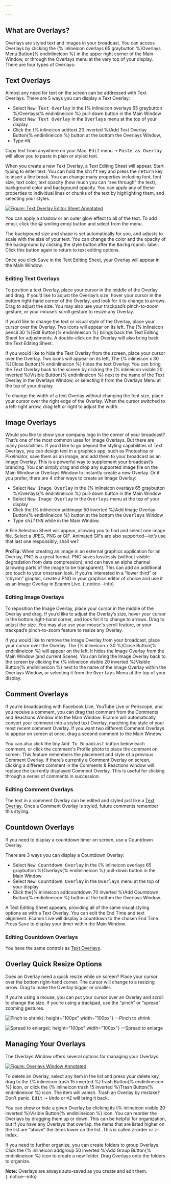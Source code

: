 ```yaml
---

---
```

## What are Overlays?

Overlays are styled text and images in your broadcast. You can access Overlays by clicking the {% inlineicon overlays 65 graybutton %}Overlays Menu Button{% endinlineicon %} in the upper right corner of the Main Window, or through the Overlays menu at the very top of your display. There are four types of Overlays:

## Text Overlays

Almost any need for text on the screen can be addressed with Text Overlays. There are 5 ways you can display a Text Overlay:

* Select <samp>New Text Overlay</samp> in the {% inlineicon overlays 65 graybutton %}Overlays{% endinlineicon %} pull-down button in the Main Window
* Select <samp>New Text Overlay</samp> in the <samp>Overlays</samp> menu at the top of your display
* Click the {% inlineicon addtext 20 inverted %}Add Text Overlay Button{% endinlineicon %} button at the bottom the Overlays Window,
* Type <kbd>⌘</kbd><kbd>N</kbd>.

Copy text from anywhere on your Mac. <samp>Edit</samp> menu ➝ <samp>Paste as Overlay</samp> will allow you to paste in plain or styled text.

When you create a new Text Overlay, a Text Editing Sheet will appear. Start typing to enter text. You can hold the <kbd>shift</kbd> key and press the <kbd>return</kbd> key to insert a line break. You can change many properties  including font, font size, text color, text opacity (how much you can “see through” the text), background color and background opacity. You can apply any of these properties to individual lines or chunks of the text by highlighting them, and selecting your styles.
 
[![Figure\: Text Overlay Editor Sheet Annotated](/assets/img/text-overlay-editor-sheet-annotated.png "Click for full-size image.")
](/assets/img/text-overlay-editor-sheet-annotated.png)

You can apply a shadow or an outer glow effect to all of the text. To add emoji, click the 😀 smiling emoji button and select from the menu. 

The background size and shape is set automatically for you, and adjusts to scale with the size of your text. You can change the color and the opacity of the background by clicking the style button after the <samp>Background:</samp> label. Click this button again to return to text editing options.

Once you click <samp>Save</samp> in the Text Editing Sheet, your Overlay will appear in the Main Window.

### Editing Text Overlays

To position a text Overlay, place your cursor in the middle of the Overlay and drag. If you’d like to adjust the Overlay’s size, hover your cursor in the bottom right-hand corner of the Overlay, and look for it to change to arrows. Drag to adjust the size. You may also use your trackpad’s pinch-to-zoom gesture, or your mouse’s scroll gesture to resize any Overlay.

If you’d like to change the text or visual style of the Overlay, place your cursor over the Overlay. Two icons will appear on its left. The {% inlineicon pencil 30 %}Edit Button{% endinlineicon %} brings back the Text Editing Sheet for adjustments. A double-click on the Overlay will also bring back the Text Editing Sheet.

If you would like to hide the Text Overlay from the screen, place your cursor over the Overlay. Two icons will appear on its left. The {% inlineicon x 30 %}Close Button{% endinlineicon %} hides the text Overlay.  You can bring the Text Overlay back to the screen by clicking the {% inlineicon visible 20 inverted %}Visible Buttton{% endinlineicon %} next to the name of the Text Overlay in the Overlays Window, or selecting it from the Overlays Menu at the top of your display.

To change the width of a text Overlay without changing the font size, place your cursor over the right edge of the Overlay. When the cursor switched to a left-right arrow, drag left or right to adjust the width.

## Image Overlays

Would you like to show your company logo in the corner of your broadcast? That’s one of the most common uses for Image Overlays. But there are many possibilities. If you’d like to go beyond the styling capabilities of Text Overlays, you can design text in a graphics app, such as Photoshop or Pixelmator, save them as an image, and add them to your broadcast as an Image Overlay. This is a powerful way to supplement your broadcast’s branding. You can simply drag and drop any supported image file on the Main Window or Overlays Window to instantly create a new Overlay. Or if you prefer, there are 4 other ways to create an Image Overlay:

* Select <samp>New Image Overlay</samp> in the {% inlineicon overlays 65 graybutton %}Overlays{% endinlineicon %} pull-down button in the Main Window
* Select <samp>New Image Overlay</samp> in the <samp>Overlays</samp> menu at the top of your display
* Click the {% inlineicon addimage 50 inverted %}Add Image Overlay Button{% endinlineicon %} button at the bottom the <samp>Overlays</samp> Window
* Type <kbd>shift</kbd><kbd>⌘</kbd><kbd>N</kbd> while in the Main Window.

A File Selection Sheet will appear, allowing you to find and select one image file. Select a JPEG, PNG or GIF. Animated GIFs are also supported—let’s use that last one responsibly, shall we? 

**ProTip:** When creating an image in an external graphics application for an Overlay, PNG is a great format. PNG saves losslessly (without visible degradation from data compression), and can have an alpha channel (allowing parts of the image to be transparent). This can add an additional pro touch to your onscreen look. If you’re interested in a “lower third” or “chyron” graphic, create a PNG in your graphics editor of choice and use it as an Image Overlay in Ecamm Live.
{:.notice--info}

### Editing Image Overlays

To reposition the Image Overlay, place your cursor in the middle of the Overlay and drag. If you’d like to adjust the Overlay’s size, hover your cursor in the bottom right-hand corner, and look for it to change to arrows. Drag to adjust the size. You may also use your mouse's scroll feature, or your trackpad’s pinch-to-zoom feature to resize any Overlay.

If you would like to remove the Image Overlay from your broadcast, place your cursor over the Overlay. The {% inlineicon x 30 %}Close Button{% endinlineicon %} will appear on the left. It hides the Image Overlay from the Main Window (and current Scene). You can bring the Image Overlay back to the screen by clicking the {% inlineicon visible 20 inverted %}Visible Button{% endinlineicon %} next to the name of the Image Overlay within the Overlays Window, or selecting it from the <samp>Overlays</samp> Menu at the top of your display.

## Comment Overlays

If you’re broadcasting with Facebook Live, YouTube Live or Periscope, and you receive a comment, you can drag that comment from the Comments and Reactions Window into the Main Window. Ecamm will automatically convert your comment into a styled text Overlay, matching the style of your most recent comment Overlay. If you want two different Comment Overlays to appear on screen at once, drag a second comment to the Main Window.

You can also click the tiny <samp>Add To Broadcast</samp> button below each comment, or click the comment's Profile photo to place the comment on screen. This feature remembers the placement and style of a previous Comment Overlay. If there’s currently a Comment Overlay on screen, clicking a different comment in the Comments & Reactions window will replace the currently displayed Comment Overlay. This is useful for clicking through a series of comments in succession.

### Editing Comment Overlays

The text in a comment Overlay can be edited and styled just like a [Text Overlay](#editing-text-overlays). Once a Comment Overlay is styled, future comments remember this styling.

## Countdown Overlays

If you need to display a countdown timer on screen, use a Countdown Overlay. 

There are 3 ways you can display a Countdown Overlay:

* Select <samp>New Countdown Overlay</samp> in the {% inlineicon overlays 65 graybutton %}Overlays{% endinlineicon %} pull-down button in the Main Window
* Select <samp>New Countdown Overlay</samp> in the <samp>Overlays</samp> menu at the top of your display
* Click the{% inlineicon addcountdown 70 inverted %}Add Countdown Button{% endinlineicon %} button at the bottom the Overlays Window.

A Text Editing Sheet appears, providing all of the same visual styling options as with a Text Overlay. You can edit the End Time and text alignment. Ecamm Live will display a countdown to the chosen End Time. Press <samp>Save</samp> to display your timer within the Main Window.

### Editing Countdown Overlays

You have the same controls as [Text Overlays](#editing-text-overlays).

## Overlay Quick Resize Options

Does an Overlay need a quick resize while on screen? Place your cursor over the bottom right-hand corner. The cursor will change to a resizing arrow. Drag to make the Overlay bigger or smaller. 

If you’re using a mouse, you can put your cursor over an Overlay and scroll to change the size. If you’re using a trackpad, use the “pinch” or “spread” zooming gestures.

![Pinch to shrink](/assets/img/pinch-zoom.png){: height="100px" width="100px"}
—Pinch to shrink

![Spread to enlarge](/assets/img/spread-zoom.png){: height="100px" width="100px"}
—Spread to enlarge

## Managing Your Overlays

The Overlays Window offers several options for managing your Overlays.

[![Figure\: Overlays Window Annotated](/assets/img/overlays-window-annotated.png "Click to enlarge.")](/assets/img/overlays-window-annotated.png)

To delete an Overlay, select any item in the list and press your delete key, drag to the {% inlineicon trash 15 inverted %}Trash Button{% endinlineicon %} icon, or click the {% inlineicon trash 15 inverted %}Trash Button{% endinlineicon %} icon. The item will vanish. Trash an Overlay by mistake? Don’t panic. <samp>Edit</samp> ➝ <samp>Undo</samp> or <kbd>⌘</kbd><kbd>Z</kbd> will bring it back. 

You can show or hide a given Overlay by clicking its {% inlineicon visible 20 inverted %}Visible Button{% endinlineicon %} icon. You can reorder the Overlays by dragging them up or down. This can be helpful for organization, but if you have any Overlays that overlap, the items that are listed higher on the list are “above” the items lower on the list. This is called z-order or z-index.

If you need to further organize, you can create folders to group Overlays. Click the {% inlineicon addgroup 50 inverted %}Add Group Button{% endinlineicon %} icon to create a new folder. Drag Overlays onto the folders to organize.

**Note:** Overlays are always auto-saved as you create and edit them.
{:.notice--info}
